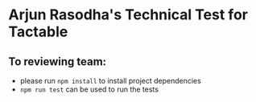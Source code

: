# Arjun Rasodha's Technical Test for Tactable

## To reviewing team:
- please run `npm install` to install project dependencies
- `npm run test` can be used to run the tests
